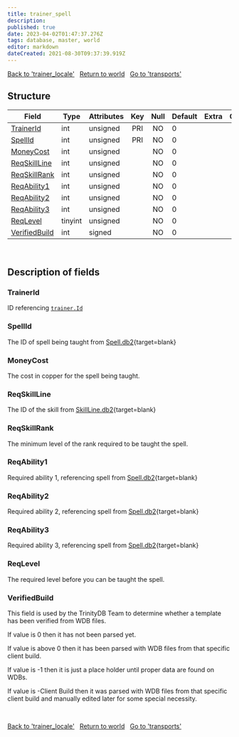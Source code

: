 ```yaml
---
title: trainer_spell
description:
published: true
date: 2023-04-02T01:47:37.276Z
tags: database, master, world
editor: markdown
dateCreated: 2021-08-30T09:37:39.919Z
---
```


<a href="https://trinitycore.info/en/database/master/world/trainer_locale" class="mt-5 v-btn v-btn--depressed v-btn--flat v-btn--outlined theme--light v-size--default darkblue--text text--lighten-3"><span class="v-btn__content"><i aria-hidden="true" class="v-icon notranslate v-icon--left mdi mdi-arrow-left theme--light"></i><span>Back to 'trainer_locale'</span></span></a>&nbsp;&nbsp;&nbsp;<a href="https://trinitycore.info/en/database/master/world/home" class="mt-5 v-btn v-btn--depressed v-btn--flat v-btn--outlined theme--light v-size--default darkblue--text text--lighten-3"><span class="v-btn__content"><i aria-hidden="true" class="v-icon notranslate v-icon--left mdi mdi-home-outline theme--light"></i><span>Return to world</span></span></a>&nbsp;&nbsp;&nbsp;<a href="https://trinitycore.info/en/database/master/world/transports" class="mt-5 v-btn v-btn--depressed v-btn--flat v-btn--outlined theme--light v-size--default darkblue--text text--lighten-3"><span class="v-btn__content"><span>Go to 'transports'</span><i aria-hidden="true" class="v-icon notranslate v-icon--right mdi mdi-arrow-right theme--light"></i></span></a>

## Structure

| Field | Type | Attributes | Key | Null | Default | Extra | Comment |
| --- | --- | --- | :---: | :---: | --- | --- | --- |
| [TrainerId](#trainerid) | int | unsigned | PRI | NO | 0 |  |  |
| [SpellId](#spellid) | int | unsigned | PRI | NO | 0 |  |  |
| [MoneyCost](#moneycost) | int | unsigned |  | NO | 0 |  |  |
| [ReqSkillLine](#reqskillline) | int | unsigned |  | NO | 0 |  |  |
| [ReqSkillRank](#reqskillrank) | int | unsigned |  | NO | 0 |  |  |
| [ReqAbility1](#reqability1) | int | unsigned |  | NO | 0 |  |  |
| [ReqAbility2](#reqability2) | int | unsigned |  | NO | 0 |  |  |
| [ReqAbility3](#reqability3) | int | unsigned |  | NO | 0 |  |  |
| [ReqLevel](#reqlevel) | tinyint | unsigned |  | NO | 0 |  |  |
| [VerifiedBuild](#verifiedbuild) | int | signed |  | NO | 0 |  |  |
&nbsp;
## Description of fields

### TrainerId
ID referencing [`trainer.Id`](/database/master/world/trainer#Id)
&nbsp;

### SpellId
The ID of spell being taught from [Spell.db2](https://wago.tools/db2/Spell){target=blank}
&nbsp;

### MoneyCost
The cost in copper for the spell being taught.
&nbsp;

### ReqSkillLine
The ID of the skill from [SkillLine.db2](https://wago.tools/db2/SkillLine){target=blank}
&nbsp;

### ReqSkillRank
The minimum level of the rank required to be taught the spell.
&nbsp;

### ReqAbility1
Required ability 1, referencing spell from [Spell.db2](https://wago.tools/db2/Spell){target=blank}
&nbsp;

### ReqAbility2
Required ability 2, referencing spell from [Spell.db2](https://wago.tools/db2/Spell){target=blank}
&nbsp;

### ReqAbility3
Required ability 3, referencing spell from [Spell.db2](https://wago.tools/db2/Spell){target=blank}
&nbsp;

### ReqLevel
The required level before you can be taught the spell.
&nbsp;

### VerifiedBuild
This field is used by the TrinityDB Team to determine whether a template has been verified from WDB files.

If value is 0 then it has not been parsed yet.

If value is above 0 then it has been parsed with WDB files from that specific client build.

If value is -1 then it is just a place holder until proper data are found on WDBs.

If value is -Client Build then it was parsed with WDB files from that specific client build and manually edited later for some special necessity.

&nbsp;

<a href="https://trinitycore.info/en/database/master/world/trainer_locale" class="mt-5 v-btn v-btn--depressed v-btn--flat v-btn--outlined theme--light v-size--default darkblue--text text--lighten-3"><span class="v-btn__content"><i aria-hidden="true" class="v-icon notranslate v-icon--left mdi mdi-arrow-left theme--light"></i><span>Back to 'trainer_locale'</span></span></a>&nbsp;&nbsp;&nbsp;<a href="https://trinitycore.info/en/database/master/world/home" class="mt-5 v-btn v-btn--depressed v-btn--flat v-btn--outlined theme--light v-size--default darkblue--text text--lighten-3"><span class="v-btn__content"><i aria-hidden="true" class="v-icon notranslate v-icon--left mdi mdi-home-outline theme--light"></i><span>Return to world</span></span></a>&nbsp;&nbsp;&nbsp;<a href="https://trinitycore.info/en/database/master/world/transports" class="mt-5 v-btn v-btn--depressed v-btn--flat v-btn--outlined theme--light v-size--default darkblue--text text--lighten-3"><span class="v-btn__content"><span>Go to 'transports'</span><i aria-hidden="true" class="v-icon notranslate v-icon--right mdi mdi-arrow-right theme--light"></i></span></a>
